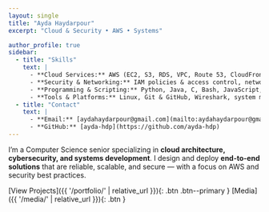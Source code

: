 ```yaml
---
layout: single
title: "Ayda Haydarpour"
excerpt: "Cloud & Security • AWS • Systems"

author_profile: true
sidebar:
  - title: "Skills"
    text: |
      - **Cloud Services:** AWS (EC2, S3, RDS, VPC, Route 53, CloudFront, IAM, CloudWatch, Auto Scaling, Load Balancing)
      - **Security & Networking:** IAM policies & access control, network security, VPNs & firewalls, data encryption & hashing, monitoring & logging, Security+ best practices
      - **Programming & Scripting:** Python, Java, C, Bash, JavaScript, HTML/CSS, SQL
      - **Tools & Platforms:** Linux, Git & GitHub, Wireshark, system monitoring tools
  - title: "Contact"
    text: |
      - **Email:** [aydahaydarpour@gmail.com](mailto:aydahaydarpour@gmail.com)
      - **GitHub:** [ayda-hdp](https://github.com/ayda-hdp)
---
```


<p class="lead">
I’m a Computer Science senior specializing in <strong>cloud architecture, cybersecurity, and systems development</strong>.  
I design and deploy <strong>end-to-end solutions</strong> that are reliable, scalable, and secure — with a focus on AWS and security best practices.
</p>

[View Projects]({{ '/portfolio/' | relative_url }}){: .btn .btn--primary } [Media]({{ '/media/' | relative_url }}){: .btn }
